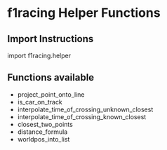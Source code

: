 # f1racing Helper Functions

## Import Instructions

import f1racing.helper

## Functions available

- project_point_onto_line
- is_car_on_track
- interpolate_time_of_crossing_unknown_closest
- interpolate_time_of_crossing_known_closest
- closest_two_points
- distance_formula
- worldpos_into_list